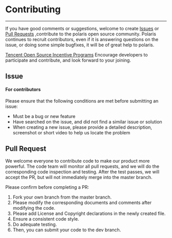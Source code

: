 # Contributing  
---
If you have good comments or suggestions, welcome to create [Issues](https://github.com/polarismesh/polaris/issues) or [Pull Requests](https://github.com/polarismesh/polaris/pulls) ,contribute to the polaris open source community. Polaris continues to recruit contributors, even if it is answering questions on the issue, or doing some simple bugfixes, it will be of great help to polaris.

[Tencent Open Source Incentive Programs](https://opensource.tencent.com/contribution) Encourage developers to participate and contribute, and look forward to your joining.

## Issue  
#### For contributors 

Please ensure that the following conditions are met before submitting an issue:

* Must be a bug or new feature
* Have searched on the issue, and did not find a similar issue or solution
* When creating a new issue, please provide a detailed description, screenshot or short video to help us locate the problem

## Pull Request  
We welcome everyone to contribute code to make our product more powerful. The code team will monitor all pull requests, and we will do the corresponding code inspection and testing. After the test passes, we will accept the PR, but will not immediately merge into the master branch.

Please confirm before completing a PR:

1. Fork your own branch from the master branch.
2. Please modify the corresponding documents and comments after modifying the code.
3. Please add License and Copyright declarations in the newly created file.
4. Ensure a consistent code style.
5. Do adequate testing.
6. Then, you can submit your code to the dev branch.